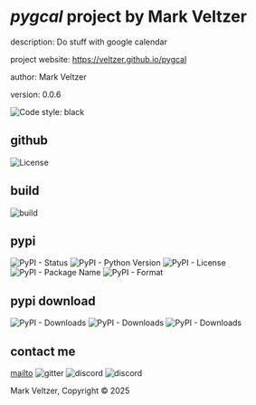 # *pygcal* project by Mark Veltzer

description: Do stuff with google calendar

project website: https://veltzer.github.io/pygcal

author: Mark Veltzer

version: 0.0.6

![Code style: black](https://img.shields.io/badge/code%20style-black-000000.svg)

## github

![License](https://img.shields.io/github/license/veltzer/pygcal)

## build

![build](https://github.com/veltzer/pygcal/workflows/build/badge.svg)

## pypi

![PyPI - Status](https://img.shields.io/pypi/status/pygcal)
![PyPI - Python Version](https://img.shields.io/pypi/pyversions/pygcal)
![PyPI - License](https://img.shields.io/pypi/l/pygcal)
![PyPI - Package Name](https://img.shields.io/pypi/v/pygcal)
![PyPI - Format](https://img.shields.io/pypi/format/pygcal)

## pypi download

![PyPI - Downloads](https://img.shields.io/pypi/dd/pygcal)
![PyPI - Downloads](https://img.shields.io/pypi/dw/pygcal)
![PyPI - Downloads](https://img.shields.io/pypi/dm/pygcal)



## contact me
[mailto](mailto:mark.veltzer@gmail.com)
![gitter](https://img.shields.io/gitter/room/veltzer/mark.veltzer)
![discord](https://img.shields.io/discord/719336281624281119)
![discord](https://img.shields.io/discord/719336282194444302)

Mark Veltzer, Copyright © 2025
